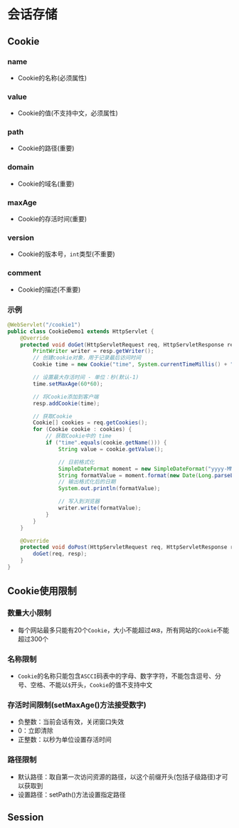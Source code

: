# 会话存储

## Cookie
### name
- Cookie的名称(必须属性)

### value
- Cookie的值(不支持中文，必须属性)

### path
- Cookie的路径(重要)

### domain
- Cookie的域名(重要)

### maxAge
- Cookie的存活时间(重要)

### version
- Cookie的版本号，`int`类型(不重要)

### comment
- Cookie的描述(不重要)

### 示例
```java
@WebServlet("/cookie1")
public class CookieDemo1 extends HttpServlet {
    @Override
    protected void doGet(HttpServletRequest req, HttpServletResponse resp) throws ServletException, IOException {
        PrintWriter writer = resp.getWriter();
        // 创建cookie对象，用于记录最后访问时间
        Cookie time = new Cookie("time", System.currentTimeMillis() + "");

        // 设置最大存活时间 - 单位：秒(默认-1)
        time.setMaxAge(60*60);

        // 将Cookie添加到客户端
        resp.addCookie(time);

        // 获取Cookie
        Cookie[] cookies = req.getCookies();
        for (Cookie cookie : cookies) {
            // 获取Cookie中的 time
            if ("time".equals(cookie.getName())) {
                String value = cookie.getValue();

                // 日前格式化
                SimpleDateFormat moment = new SimpleDateFormat("yyyy-MM-dd HH:mm:ss");
                String formatValue = moment.format(new Date(Long.parseLong(value)));
                // 输出格式化后的日期
                System.out.println(formatValue);

                // 写入到浏览器
                writer.write(formatValue);
            }
        }
    }

    @Override
    protected void doPost(HttpServletRequest req, HttpServletResponse resp) throws ServletException, IOException {
        doGet(req, resp);
    }
}
```
## Cookie使用限制
### 数量大小限制
- 每个网站最多只能有20个`Cookie`，大小不能超过`4KB`，所有网站的`Cookie`不能超过300个

### 名称限制
- `Cookie`的名称只能包含`ASCCI`码表中的字母、数字字符，不能包含逗号、分号、空格、不能以`$`开头，`Cookie`的值不支持中文

### 存活时间限制(setMaxAge()方法接受数字)
- 负整数：当前会话有效，关闭窗口失效
- 0：立即清除
- 正整数：以秒为单位设置存活时间

### 路径限制
- 默认路径：取自第一次访问资源的路径，以这个前缀开头(包括子级路径)才可以获取到
- 设置路径：setPath()方法设置指定路径

## Session